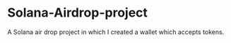 # Solana-Airdrop-project
A Solana air drop project in which I created a wallet which accepts tokens. 
